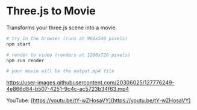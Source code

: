 # Three.js to Movie

Transforms your three.js scene into a movie.

```bash
# try in the browser (runs at 960x540 pixels)
npm start

# render to video (renders at 1280x720 pixels)
npm run render

# your movie will be the output.mp4 file
```

https://user-images.githubusercontent.com/20306025/127776249-4e866d84-b507-4251-9c4c-ac5723b34f63.mp4

YouTube: [https://youtu.be/tY-wZHosaVY](https://youtu.be/tY-wZHosaVY)
